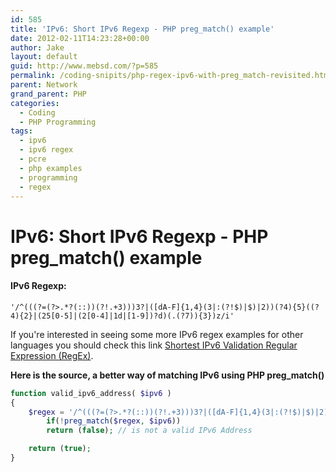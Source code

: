 ```yaml
---
id: 585
title: 'IPv6: Short IPv6 Regexp - PHP preg_match() example'
date: 2012-02-11T14:23:28+00:00
author: Jake
layout: default
guid: http://www.mebsd.com/?p=585
permalink: /coding-snipits/php-regex-ipv6-with-preg_match-revisited.html
parent: Network
grand_parent: PHP
categories:
  - Coding
  - PHP Programming
tags:
  - ipv6
  - ipv6 regex
  - pcre
  - php examples
  - programming
  - regex
---
```

# IPv6: Short IPv6 Regexp - PHP preg_match() example

#### IPv6 Regexp:

```re
'/^(((?=(?>.*?(::))(?!.+3)))3?|([dA-F]{1,4}(3|:(?!$)|$)|2))(?4){5}((?4){2}|(25[0-5]|(2[0-4]|1d|[1-9])?d)(.(?7)){3})z/i'
```

If you're interested in seeing some more IPv6 regex examples for other languages you should check this link [Shortest IPv6 Validation Regular Expression (RegEx)](http://home.deds.nl/~aeron/regex/).

**Here is the source, a better way of matching IPv6 using PHP preg_match()**

```php
function valid_ipv6_address( $ipv6 )
{
    $regex = '/^(((?=(?>.*?(::))(?!.+3)))3?|([dA-F]{1,4}(3|:(?!$)|$)|2))(?4){5}((?4){2}|(25[0-5]|(2[0-4]|1d|[1-9])?d)(.(?7)){3})z/i';
        if(!preg_match($regex, $ipv6))
        return (false); // is not a valid IPv6 Address

    return (true);
}
```